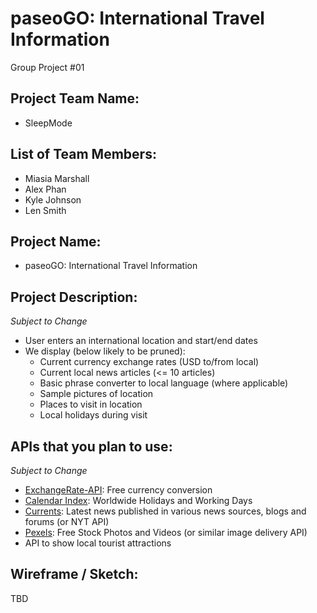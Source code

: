 # paseoGO: International Travel Information
Group Project #01

## Project Team Name: 
*	SleepMode

## List of Team Members:
*	Miasia Marshall
*	Alex Phan
*	Kyle Johnson
*	Len Smith

## Project Name:
*	paseoGO: International Travel Information

## Project Description:
_Subject to Change_
*	User enters an international location and start/end dates
*	We display (below likely to be pruned): 
    * Current currency exchange rates (USD to/from local)
    * Current local news articles (<= 10 articles)
    * Basic phrase converter to local language (where applicable)
    * Sample pictures of location
    * Places to visit in location
    * Local holidays during visit

## APIs that you plan to use:
_Subject to Change_
* [ExchangeRate-API](https://www.exchangerate-api.com/): Free currency conversion
* [Calendar Index](https://www.calendarindex.com/): Worldwide Holidays and Working Days
* [Currents](https://currentsapi.services/): Latest news published in various news sources, blogs and forums (or NYT API)
* [Pexels](https://www.pexels.com/api/): Free Stock Photos and Videos (or similar image delivery API)
*	API to show local tourist attractions

## Wireframe / Sketch: 
TBD
